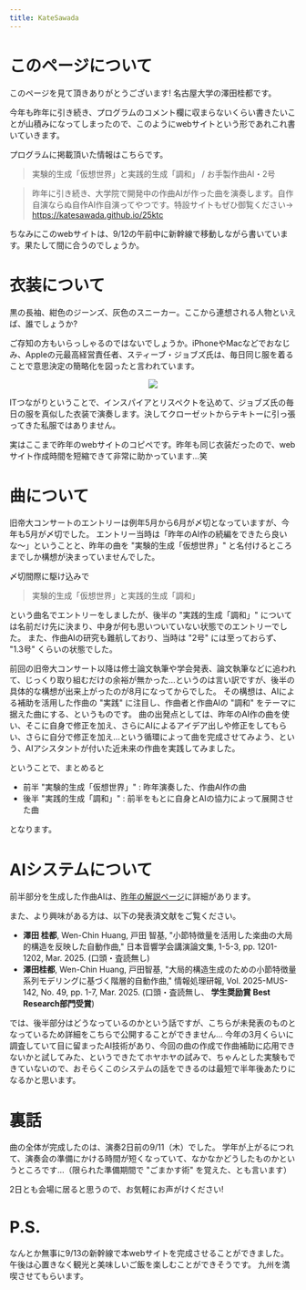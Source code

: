 ```yaml
---
title: KateSawada
---
```


<!-- Google tag (gtag.js) -->
<script async src="https://www.googletagmanager.com/gtag/js?id=G-V15TCBQT2E"></script>
<script>
  window.dataLayer = window.dataLayer || [];
  function gtag(){dataLayer.push(arguments);}
  gtag('js', new Date());

  gtag('config', 'G-V15TCBQT2E');
</script>

# このページについて

このページを見て頂きありがとうございます! 名古屋大学の澤田桂都です。

今年も昨年に引き続き、プログラムのコメント欄に収まらないくらい書きたいことが山積みになってしまったので、このようにwebサイトという形であれこれ書いていきます。

プログラムに掲載頂いた情報はこちらです。

> 実験的生成「仮想世界」と実践的生成「調和」 / お手製作曲AI・2号

> 昨年に引き続き、大学院で開発中の作曲AIが作った曲を演奏します。自作自演ならぬ自作AI作自演ってやつです。特設サイトもぜひ御覧ください→ https://katesawada.github.io/25ktc

ちなみにこのwebサイトは、9/12の午前中に新幹線で移動しながら書いています。果たして間に合うのでしょうか。

# 衣装について

黒の長袖、紺色のジーンズ、灰色のスニーカー。ここから連想される人物といえば、誰でしょうか?

ご存知の方もいらっしゃるのではないでしょうか。iPhoneやMacなどでおなじみ、Appleの元最高経営責任者、スティーブ・ジョブズ氏は、毎日同じ服を着ることで意思決定の簡略化を図ったと言われています。

<div style="text-align: center;">
    <a href="https://www.google.com/url?sa=i&url=https%3A%2F%2Fforbesjapan.com%2Farticles%2Fdetail%2F16710&psig=AOvVaw18xnoS3HipfdDoQe4FWPaU&ust=1725676311520000&source=images&cd=vfe&opi=89978449&ved=0CBEQjRxqFwoTCKiRxOu0rogDFQAAAAAdAAAAABAE" target="_blank" rel="noopener">
        <img src="https://images.forbesjapan.com/media/article/16710/images/main_image_d0d2972a2d25803d8f4930e31c2f356e.jpg?w=1200">
    </a>
</div>

ITつながりということで、インスパイアとリスペクトを込めて、ジョブズ氏の毎日の服を真似した衣装で演奏します。決してクローゼットからテキトーに引っ張ってきた私服ではありません。

実はここまで昨年のwebサイトのコピペです。昨年も同じ衣装だったので、webサイト作成時間を短縮できて非常に助かっています…笑

# 曲について

旧帝大コンサートのエントリーは例年5月から6月が〆切となっていますが、今年も5月が〆切でした。
エントリー当時は「昨年のAI作の続編をできたら良いな〜」ということと、昨年の曲を "実験的生成「仮想世界」" と名付けるところまでしか構想が決まっていませんでした。

〆切間際に駆け込みで
> 実験的生成「仮想世界」と実践的生成「調和」

という曲名でエントリーをしましたが、後半の "実践的生成「調和」" については名前だけ先に決まり、中身が何も思いついていない状態でのエントリーでした。
また、作曲AIの研究も難航しており、当時は "2号" には至っておらず、 "1.3号" くらいの状態でした。

前回の旧帝大コンサート以降は修士論文執筆や学会発表、論文執筆などに追われて、じっくり取り組むだけの余裕が無かった…というのは言い訳ですが、後半の具体的な構想が出来上がったのが8月になってからでした。
その構想は、AIによる補助を活用した作曲の "実践" に注目し、作曲者と作曲AIの "調和" をテーマに据えた曲にする、というものです。
曲の出発点としては、昨年のAI作の曲を使い、そこに自身で修正を加え、さらにAIによるアイデア出しや修正をしてもらい、さらに自分で修正を加え…という循環によって曲を完成させてみよう、という、AIアシスタントが付いた近未来の作曲を実践してみました。


ということで、まとめると

- 前半 "実験的生成「仮想世界」" : 昨年演奏した、作曲AI作の曲
- 後半 "実践的生成「調和」" : 前半をもとに自身とAIの協力によって展開させた曲

となります。

# AIシステムについて

前半部分を生成した作曲AIは、[昨年の解説ページ](https://katesawada.github.io/24ktc)に詳細があります。

また、より興味がある方は、以下の発表済文献をご覧ください。

- **澤田 桂都**, Wen-Chin Huang, 戸田 智基, "小節特徴量を活用した楽曲の大局的構造を反映した自動作曲," 日本音響学会講演論文集, 1-5-3, pp. 1201-1202, Mar. 2025. (口頭・査読無し)
- **澤田桂都**, Wen-Chin Huang, 戸田智基, "大局的構造生成のための小節特徴量系列モデリングに基づく階層的自動作曲," 情報処理研報, Vol. 2025-MUS-142, No. 49, pp. 1-7, Mar. 2025. (口頭・査読無し、 **学生奨励賞 Best Research部門受賞**)

では、後半部分はどうなっているのかという話ですが、こちらが未発表のものとなっているため詳細をこちらで公開することができません…
今年の3月くらいに調査していて目に留まったAI技術があり、今回の曲の作成で作曲補助に応用できないかと試してみた、というできたてホヤホヤの試みで、ちゃんとした実験もできていないので、おそらくこのシステムの話をできるのは最短で半年後あたりになるかと思います。

# 裏話
曲の全体が完成したのは、演奏2日前の9/11（木）でした。
学年が上がるにつれて、演奏会の準備にかける時間が短くなっていて、なかなかどうしたものかというところです…（限られた準備期間で "ごまかす術" を覚えた、とも言います）

2日とも会場に居ると思うので、お気軽にお声がけください!

# P.S.
なんとか無事に9/13の新幹線で本webサイトを完成させることができました。
午後は心置きなく観光と美味しいご飯を楽しむことができそうです。
九州を満喫させてもらいます。
